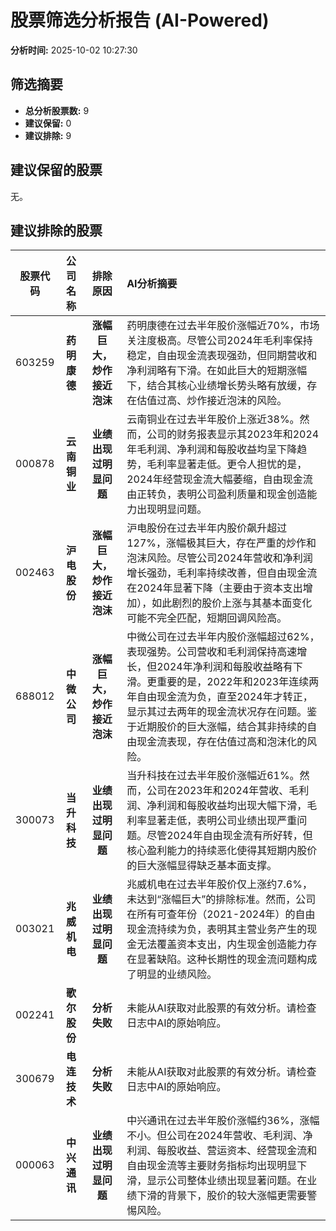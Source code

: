 # 股票筛选分析报告 (AI-Powered)

**分析时间:** 2025-10-02 10:27:30

## 筛选摘要

- **总分析股票数:** 9
- **建议保留:** 0
- **建议排除:** 9

## 建议保留的股票

无。


## 建议排除的股票

| 股票代码 | 公司名称 | 排除原因 | AI分析摘要 |
|:---:|:---:|:---:|:---|
| 603259 | **药明康德** | **涨幅巨大，炒作接近泡沫** | 药明康德在过去半年股价涨幅近70%，市场关注度极高。尽管公司2024年毛利率保持稳定，自由现金流表现强劲，但同期营收和净利润略有下滑。在如此巨大的短期涨幅下，结合其核心业绩增长势头略有放缓，存在估值过高、炒作接近泡沫的风险。 |
| 000878 | **云南铜业** | **业绩出现过明显问题** | 云南铜业在过去半年股价上涨近38%。然而，公司的财务报表显示其2023年和2024年毛利润、净利润和每股收益均呈下降趋势，毛利率显著走低。更令人担忧的是，2024年经营现金流大幅萎缩，自由现金流由正转负，表明公司盈利质量和现金创造能力出现明显问题。 |
| 002463 | **沪电股份** | **涨幅巨大，炒作接近泡沫** | 沪电股份在过去半年内股价飙升超过127%，涨幅极其巨大，存在严重的炒作和泡沫风险。尽管公司2024年营收和净利润增长强劲，毛利率持续改善，但自由现金流在2024年显著下降（主要由于资本支出增加），如此剧烈的股价上涨与其基本面变化可能不完全匹配，短期回调风险高。 |
| 688012 | **中微公司** | **涨幅巨大，炒作接近泡沫** | 中微公司在过去半年内股价涨幅超过62%，表现强势。公司营收和毛利润保持高速增长，但2024年净利润和每股收益略有下滑。更重要的是，2022年和2023年连续两年自由现金流为负，直至2024年才转正，显示其过去两年的现金流状况存在问题。鉴于近期股价的巨大涨幅，结合其非持续的自由现金流表现，存在估值过高和泡沫化的风险。 |
| 300073 | **当升科技** | **业绩出现过明显问题** | 当升科技在过去半年股价涨幅近61%。然而，公司在2023年和2024年营收、毛利润、净利润和每股收益均出现大幅下滑，毛利率显著走低，表明公司业绩出现严重问题。尽管2024年自由现金流有所好转，但核心盈利能力的持续恶化使得其短期内股价的巨大涨幅显得缺乏基本面支撑。 |
| 003021 | **兆威机电** | **业绩出现过明显问题** | 兆威机电在过去半年股价仅上涨约7.6%，未达到“涨幅巨大”的排除标准。然而，公司在所有可查年份（2021-2024年）的自由现金流持续为负，表明其主营业务产生的现金无法覆盖资本支出，内生现金创造能力存在显著缺陷。这种长期性的现金流问题构成了明显的业绩风险。 |
| 002241 | **歌尔股份** | **分析失败** | 未能从AI获取对此股票的有效分析。请检查日志中AI的原始响应。 |
| 300679 | **电连技术** | **分析失败** | 未能从AI获取对此股票的有效分析。请检查日志中AI的原始响应。 |
| 000063 | **中兴通讯** | **业绩出现过明显问题** | 中兴通讯在过去半年股价涨幅约36%，涨幅不小。但公司在2024年营收、毛利润、净利润、每股收益、营运资本、经营现金流和自由现金流等主要财务指标均出现明显下滑，显示公司整体业绩出现显著问题。在业绩下滑的背景下，股价的较大涨幅更需要警惕风险。 |
